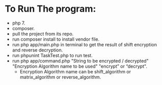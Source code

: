 # To Run The program:
* php 7.
* composer.
* pull the project from its repo.
* run composer install to install vendor file.
* run php app/main.php in terminal to get the result of shift encryption and reverse decryption.
* run phpunint TaskTest.php to run test.
* run php app/command.php "String to be encrypted / decrypted" "Encryption Algorithm name to be used" "encrypt” or “decrypt".
   * Encryption Algorithm name can be shift_algorithm or matrix_algorithm or reverse_algorithm.